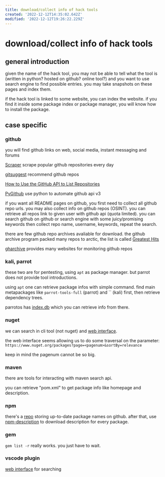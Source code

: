 ```yaml
---
title: download/collect info of hack tools
created: '2022-12-12T14:35:02.642Z'
modified: '2022-12-12T19:26:22.229Z'
---
```


# download/collect info of hack tools

## general introduction

given the name of the hack tool, you may not be able to tell what the tool is (written in python? hosted on github? online tool?) and you want to use search engine to find possible entries. you may take snapshots on these pages and index them.

if the hack tool is linked to some website, you can index the website. if you find it inside some package index or package manager, you will know how to install the package.

## case specific

### github

you will find github links on web, social media, instant messaging and forums

[Scraper](https://github.com/henson/Scraper) scrape popular github repositories every day

[gitsuggest](https://github.com/csurfer/gitsuggest) recommend github repos

[How to Use the GitHub API to List Repositories](https://fusebit.io/blog/github-api-list-repositories/?utm_source=cn.bing.com&utm_medium=referral&utm_campaign=none)

[PyGithub](https://pygithub.readthedocs.io/en/latest/introduction.html) use python to automate github api v3

if you want all README pages on github, you first need to collect all github repo urls. you may also collect info on github repos (OSINT). you can retrieve all repos link to given user with github api (quota limited). you can search github on github or search engine with some juicy/promising keywords then collect repo name, username, keywords, repeat the search.

there are few github repo archives avaliable for download. the github archive program packed many repos to arctic, the list is called [Greatest Hits](https://archiveprogram.github.com/assets/img/archive-repos.txt)

[gharchive](https://www.gharchive.org/) provides many websites for monitoring github repos

### kali, parrot

these two are for pentesting, using `apt` as package manager. but parrot does not provide tool introductions.

using `apt` one can retrieve package infos with simple command. find main metapackages like `parrot-tools-full` (parrot) and `` (kali) first, then retrieve dependency trees.

parrotos has [index.db](https://mirrors.tuna.tsinghua.edu.cn/parrot/index.db) which you can retrieve info from there. 

### nuget

we can search in cli tool (not nuget) and [web interface](https://www.nuget.org/).

the web interface seems allowing us to do some traversal on the parameter: `https://www.nuget.org/packages?page=<pagenum>&sortBy=relevance`

keep in mind the pagenum cannot be so big.

### maven

there are tools for interacting with maven search api.

you can retrieve "pom.xml" to get package info like homepage and description.

### npm

there's a [repo](https://github.com/nice-registry/all-the-package-names) storing up-to-date package names on github. after that, use [npm-description](https://www.npmjs.com/package/npm-description) to download description for every package.

### gem

`gem list -r` really works. you just have to wait.

### vscode plugin

[web interface](https://marketplace.visualstudio.com/VSCode) for searching

